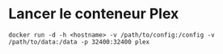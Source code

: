 # Lancer le conteneur Plex

`docker run -d -h <hostname> -v /path/to/config:/config -v /path/to/data:/data -p 32400:32400 plex`

